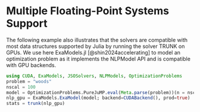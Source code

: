 # Multiple Floating-Point Systems Support


The following example also illustrates that the solvers are compatible with most data structures supported by Julia by running the solver TRUNK on GPUs.
We use here ExaModels.jl [@shin2024accelerating] to model an optimization problem as it implements the NLPModel API and is compatible with GPU backends.

```julia
using CUDA, ExaModels, JSOSolvers, NLPModels, OptimizationProblems
problem = "woods"
nscal = 100
model = OptimizationProblems.PureJuMP.eval(Meta.parse(problem))(n = nscal)
nlp_gpu = ExaModels.ExaModel(model; backend=CUDABackend(), prod=true)
stats = trunk(nlp_gpu)
```

